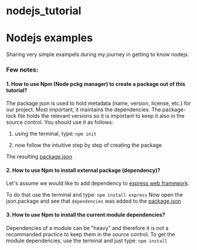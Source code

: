 # nodejs_tutorial
# Nodejs examples

Sharing very simple exampels during my journey in getting to know nodejs.

### Few notes:
#### 1. How to use Npm (Node pckg manager) to create a package out of this tutorial?
The package json is used to hold metadata (name, version, license, etc.) for our project. Most important, it maintains the dependencies. The package-lock file holds the relevant versions so it is important to keep it also in the source control.
You should use it as follows:

1. using the terminal, type:
`npm init`

2. now follow the intuitive step by step of creating the package

The resulting [package.json](./package.json)

#### 2. How to use Npm to install external package (dependency)?

Let's assume we would like to add dependency to [express web framework](https://expressjs.com/).

To do that use the terminal and type:
`npm install express`
Now open the json.package and see that `dependencies` was added to the [package.json](./package.json)

#### 3. How to use Npm to install the current module dependencies?

Dependencies of a module can be "heavy" and therefore it is not a recommanded practice to keep them in the source control.
To get the module dependencies, use the terminal and just type: `npm install` 
